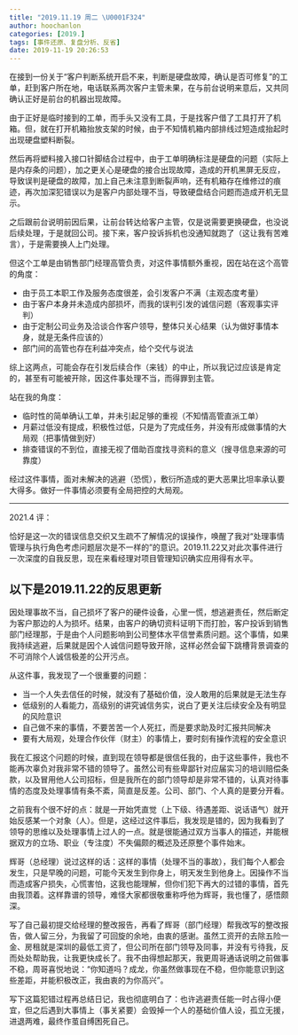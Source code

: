 ```yaml
---
title: "2019.11.19 周二 \U0001F324"
author: hoochanlon
categories: [2019.]
tags: [事件还原、复盘分析、反省]
date: 2019-11-19 20:26:53
---
```

在接到一份关于“客户判断系统开启不来，判断是硬盘故障，确认是否可修复”的工单，赶到客户所在地，电话联系两次客户主管未果，在与前台说明来意后，又共同确认正好是前台的机器出现故障。 <!-- more -->

由于正好是临时接到的工单，而手头又没有工具，于是找客户借了工具打开了机箱。但，就在打开机箱抬放支架的时候，由于不知情机箱内部排线过短造成抬起时出现硬盘塑料断裂。

然后再将塑料接入接口针脚结合过程中，由于工单明确标注是硬盘的问题（实际上是内存条的问题），加之更关心是硬盘的接合出现故障，造成的开机黑屏无反应，导致误判是硬盘的故障，加上自己未注意到断裂声响，还有机箱存在维修过的痕迹，再次加深犯错误以为是客户内部处理不当，导致硬盘结合问题而造成开机无显示。

之后跟前台说明前因后果，让前台转达给客户主管，仅是说需要更换硬盘，也没说后续处理，于是就回公司。接下来，客户投诉拆机也没通知就跑了（这让我有苦难言），于是需要换人上门处理。

但这个工单是由销售部门经理高管负责，对这件事情额外重视，因在站在这个高管的角度：

* 由于员工本职工作及服务态度很差，会引发客户不满（主观态度考量）
* 由于客户本身并未造成内部损坏，而我的误判引发的诚信问题（客观事实评判）
* 由于定制公司业务及洽谈合作客户领导，整体只关心结果（认为做好事情本身，就是无条件应该的）
* 部门间的高管也存在利益冲突点，给个交代与说法

综上这两点，可能会存在引发后续合作（来钱）的中止，所以我记过应该是肯定的，甚至有可能被开除，因这件事处理不当，而得罪到主管。

站在我的角度：

* 临时性的简单确认工单，并未引起足够的重视（不知情高管直派工单）
* 月薪过低没有提成，积极性过低，只是为了完成任务，并没有形成做事情的大局观（把事情做到好）
* 排查错误的不到位，直接无视了借助百度找寻资料的意义（搜寻信息来源的可靠度）

经过这件事情，面对未解决的逃避（恐慌），敷衍所造成的更大恶果比坦率承认要大得多。做好一件事情必须要有全局把控的大局观。

---

2021.4 评：

恰好是这一次的错误信息交织又生疏不了解情况的误操作，唤醒了我对“处理事情管理与执行角色考虑问题层次是不一样的”的意识。2019.11.22又对此次事件进行一次深度的自我反思，现在来看经理对项目管理知识确实应用得有水平。

以下是2019.11.22的反思更新
---

因处理事故不当，自己损坏了客户的硬件设备，心里一慌，想逃避责任，然后断定为客户那边的人为损坏。结果，由客户的确切资料证明下而打脸，客户投诉到销售部门经理那，于是由个人问题影响到公司整体水平信誉素质问题。这个事情，如果我持续逃避，后果就是因个人诚信问题导致开除，这样必然会留下跳槽背景调查的不可消除个人诚信极差的公开污点。

从这件事，我发现了一个很重要的问题：

* 当一个人失去信任的时候，就没有了基础价值，没人敢用的后果就是无法生存
* 低级别的人看能力，高级别的讲究诚信务实，说白了更关注后续安全及有明显的风险意识
* 自己做不来的事情，不要苦苦一个人死扛，而是要求助及时汇报共同解决
* 要有大局观，处理合作伙伴（财主）的事情上，要时刻有操作流程的安全意识

我在汇报这个问题的时候，直到现在领导都是很信任我的，由于这些事件，我也不能再次辜负对我非常不错的领导了。虽然公司有些卑鄙针对应届实习的培训赔偿条款，以及冒用他人公司招标，但是我所在的部门领导却是非常不错的，认真对待事情的态度及处理事情有条不紊，简直是反差。公司、部门、个人真的是要分开看。

之前我有个很不好的点：就是一开始凭直觉（上下级、待遇差距、说话语气）就开始反感某一个对象（人）。但是，这经过这件事后，我发现是错的，因为我看到了领导的思维以及处理事情上过人的一点。就是很能通过双方当事人的描述，并能根据双方的立场、职业（专注度）不失偏颇的概述及还原整个事件始末。

辉哥（总经理）说过这样的话：这样的事情（处理不当的事故），我们每个人都会发生，只是早晚的问题，可能今天发生到你身上，明天发生到他身上。因操作不当而造成客户损失，心慌害怕，这我也能理解，但你们犯下再大的过错的事情，首先由我顶着。这样靠谱的领导，难怪大家都很敬重称呼他为辉哥，我也懂了，感悟颇深。

写了自己最初提交给经理的整改报告，再看了辉哥（部门经理）帮我改写的整改报告，做人留三分，为我留了可回旋的余地，由衷的感谢。虽然工资开的去除五险一金、房租就是深圳的最低工资了，但公司所在部门领导及同事，并没有亏待我，反而处处帮助我，让我更快成长了。我不由得想起那天，我更周哥通话说明之前做事不稳，周哥喜悦地说：“你知道吗？成龙，你虽然做事现在不稳，但你能意识到这些差距，并能积极改正，我由衷的为你高兴”。

写下这篇犯错过程再总结日记，我也彻底明白了：也许逃避责任能一时占得小便宜，但之后遇到大事情上（事关紧要）会毁掉一个人的基础价值人设，孤立无援，进退两难，最终作茧自缚困死自己。
